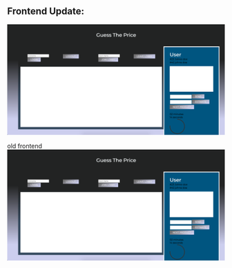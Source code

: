 ## Frontend Update:
![frontend.png](frontend.png "frontend.png")

old frontend
![frontend.png](frontend.png "old frontend.png")
